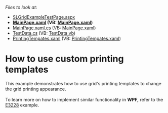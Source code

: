 <!-- default file list -->
*Files to look at*:

* [SLGridExampleTestPage.aspx](./CS/SLGridExample.Web/SLGridExampleTestPage.aspx)
* **[MainPage.xaml](./CS/SLGridExample/MainPage.xaml) (VB: [MainPage.xaml](./VB/SLGridExample/MainPage.xaml))**
* [MainPage.xaml.cs](./CS/SLGridExample/MainPage.xaml.cs) (VB: [MainPage.xaml](./VB/SLGridExample/MainPage.xaml))
* [TestData.cs](./CS/SLGridExample/Model/TestData.cs) (VB: [TestData.vb](./VB/SLGridExample/Model/TestData.vb))
* [PrintingTempates.xaml](./CS/SLGridExample/Themes/PrintingTempates.xaml) (VB: [PrintingTempates.xaml](./VB/SLGridExample/Themes/PrintingTempates.xaml))
<!-- default file list end -->
# How to use custom printing templates


This example demonstrates how to use grid's printing templates to change the grid printing appearance.<br /><br />To learn more on how to implement similar functionality in <strong>WPF,</strong> refer to the <a href="https://www.devexpress.com/Support/Center/p/E3228">E3228</a> example.

<br/>



